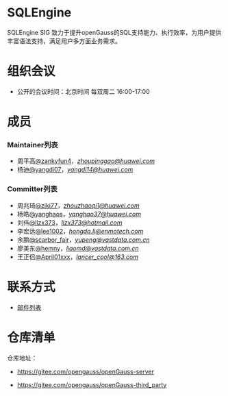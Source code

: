 # SQLEngine

SQLEngine SIG 致力于提升openGauss的SQL支持能力、执行效率，为用户提供丰富语法支持，满足用户多方面业务需求。

# 组织会议

- 公开的会议时间：北京时间 每双周二 16:00-17:00

# 成员

### Maintainer列表

- 周平高[@zankyfun4](https://gitee.com/zankyfun4)，*zhoupinggao@huawei.com*
- 杨迪[@yangdi07](https://gitee.com/yangdi07)，*yangdi14@huawei.com*


### Committer列表

- 周兆琦[@ziki77](https://gitee.com/ziki77)，*zhouzhaoqi1@huawei.com*
- 杨皓[@yanghaos](https://gitee.com/yanghaos)，*yanghao37@huawei.com*
- 刘伟[@llzx373](https://gitee.com/llzx373)，*llzx373@hotmail.com*
- 李宏达[@lee1002](https://gitee.com/lee1002)，*hongda.li@enmotech.com*
- 余鹏[@scarbor_fair](https://gitee.com/scarbor_fair)，*yupeng@vastdata.com.cn*
- 廖美东[@hemny](https://gitee.com/hemny)，*liaomd@vastdata.com.cn*
- 王正侣[@April01xxx](https://gitee.com/April01xxx)，*lancer_cool@163.com*

# 联系方式

- [邮件列表](https://mailweb.opengauss.org/postorius/lists/sqlengine.opengauss.org/)

# 仓库清单

仓库地址：

- https://gitee.com/opengauss/openGauss-server

- https://gitee.com/opengauss/openGauss-third_party
